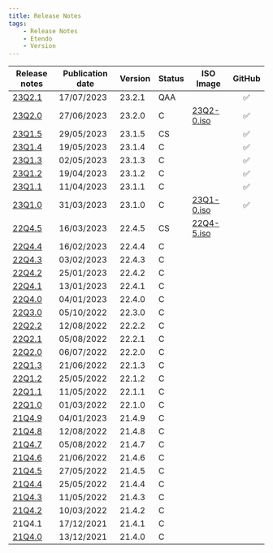 ```yaml
---
title: Release Notes
tags:
    - Release Notes
    - Etendo
    - Version
---
```


| Release notes | Publication date | Version | Status | ISO Image | GitHub|
| ---           | ---              | ---     | ---    | ---       | :---: |
| [23Q2.1](/docs.etendo.software/about/release-notes/23Q2-1) | 17/07/2023 | 23.2.1 | QAA	| | :white_check_mark:|
| [23Q2.0](/docs.etendo.software/about/release-notes/23Q2-0) | 27/06/2023 | 23.2.0 | C	| [23Q2-0.iso](https://etendo-appliances.s3.eu-west-1.amazonaws.com/etendo/iso/etendo-23Q2.0.iso)| :white_check_mark:|
| [23Q1.5](/docs.etendo.software/about/release-notes/23Q1-5) | 29/05/2023 | 23.1.5 | CS 	| | :white_check_mark:|
| [23Q1.4](/docs.etendo.software/about/release-notes/23Q1-4) | 19/05/2023 | 23.1.4 | C 	| | :white_check_mark:|
| [23Q1.3](/docs.etendo.software/about/release-notes/23Q1-3) | 02/05/2023 | 23.1.3 | C 	| | :white_check_mark:|
| [23Q1.2](/docs.etendo.software/about/release-notes/23Q1-2) | 19/04/2023 | 23.1.2 | C	| | :white_check_mark:|
| [23Q1.1](/docs.etendo.software/about/release-notes/23Q1-1) | 11/04/2023 | 23.1.1 | C  	| | :white_check_mark:|
| [23Q1.0](/docs.etendo.software/about/release-notes/23Q1-0) | 31/03/2023 | 23.1.0 | C  	| [23Q1-0.iso](https://etendo-appliances.s3.eu-west-1.amazonaws.com/etendo/iso/etendo-23Q1.3.iso) | :white_check_mark:| 
| [22Q4.5](/docs.etendo.software/about/release-notes/22Q4-5) | 16/03/2023 | 22.4.5 | CS  | [22Q4-5.iso](https://etendo-appliances.s3.eu-west-1.amazonaws.com/etendo/iso/etendo-22Q4-5.iso)| |
| [22Q4.4](/docs.etendo.software/about/release-notes/22Q4-4) | 16/02/2023 | 22.4.4 | C   | | |
| [22Q4.3](/docs.etendo.software/about/release-notes/22Q4-3) | 03/02/2023 | 22.4.3 | C   | | |
| [22Q4.2](/docs.etendo.software/about/release-notes/22Q4-2) | 25/01/2023 | 22.4.2 | C   | | |
| [22Q4.1](/docs.etendo.software/about/release-notes/22Q4-1) | 13/01/2023 | 22.4.1 | C   | | |
| [22Q4.0](/docs.etendo.software/about/release-notes/22Q4-0) | 04/01/2023 | 22.4.0 | C   | | |
| [22Q3.0](/docs.etendo.software/about/release-notes/22Q3-0) | 05/10/2022 | 22.3.0 | C   | | |
| [22Q2.2](/docs.etendo.software/about/release-notes/22Q2-2) | 12/08/2022 | 22.2.2 | C   | | |
| [22Q2.1](/docs.etendo.software/about/release-notes/22Q2-1) | 05/08/2022 | 22.2.1 | C   | | |
| [22Q2.0](/docs.etendo.software/about/release-notes/22Q2-0) | 06/07/2022 | 22.2.0 | C   | | |
| [22Q1.3](/docs.etendo.software/about/release-notes/22Q1-3) | 21/06/2022 | 22.1.3 | C   | | |
| [22Q1.2](/docs.etendo.software/about/release-notes/22Q1-2) | 25/05/2022 | 22.1.2 | C   | | |
| [22Q1.1](/docs.etendo.software/about/release-notes/22Q1-1) | 11/05/2022 | 22.1.1 | C   | | |
| [22Q1.0](/docs.etendo.software/about/release-notes/22Q1-0) | 01/03/2022 | 22.1.0 | C   | | |
| [21Q4.9](/docs.etendo.software/about/release-notes/21Q4-9) | 04/01/2023 | 21.4.9 | C   | | |
| [21Q4.8](/docs.etendo.software/about/release-notes/21Q4-8) | 12/08/2022 | 21.4.8 | C   | | |
| [21Q4.7](/docs.etendo.software/about/release-notes/21Q4-7) | 05/08/2022 | 21.4.7 | C   | | |
| [21Q4.6](/docs.etendo.software/about/release-notes/21Q4-6) | 21/06/2022 | 21.4.6 | C   | | |
| [21Q4.5](/docs.etendo.software/about/release-notes/21Q4-5) | 27/05/2022 | 21.4.5 | C   | | |
| [21Q4.4](/docs.etendo.software/about/release-notes/21Q4-4) | 25/05/2022 | 21.4.4 | C   | | |
| [21Q4.3](/docs.etendo.software/about/release-notes/21Q4-3) | 11/05/2022 | 21.4.3 | C   | | |
| [21Q4.2](/docs.etendo.software/about/release-notes/21Q4-2) | 10/03/2022 | 21.4.2 | C   | | |
| 21Q4.1                                                     | 17/12/2021 | 21.4.1 | C   | | |
| [21Q4.0](/docs.etendo.software/about/release-notes/21Q4-0) | 13/12/2021 | 21.4.0 | C   | | |